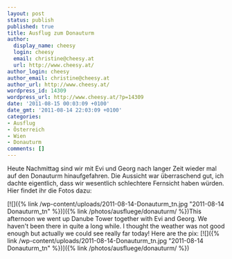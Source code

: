 ```yaml
---
layout: post
status: publish
published: true
title: Ausflug zum Donauturm
author:
  display_name: cheesy
  login: cheesy
  email: christine@cheesy.at
  url: http://www.cheesy.at/
author_login: cheesy
author_email: christine@cheesy.at
author_url: http://www.cheesy.at/
wordpress_id: 14309
wordpress_url: http://www.cheesy.at/?p=14309
date: '2011-08-15 00:03:09 +0100'
date_gmt: '2011-08-14 22:03:09 +0100'
categories:
- Ausflug
- Österreich
- Wien
- Donauturm
comments: []
---
```

<!--:de-->Heute Nachmittag sind wir mit Evi und Georg nach langer Zeit wieder mal auf den Donauturm hinaufgefahren. Die Aussicht war überraschend gut, ich dachte eigentlich, dass wir wesentlich schlechtere Fernsicht haben würden. Hier findet ihr die Fotos dazu:
[![]({% link /wp-content/uploads/2011-08-14-Donauturm_tn.jpg "2011-08-14 Donauturm\_tn" %})]({% link /photos/ausfluege/donauturm/ %})<!--:--><!--:en-->This afternoon we went up Danube Tower together with Evi and Georg. We haven't been there in quite a long while. I thought the weather was not good enough but actually we could see really far today! Here are the pix:
[![]({% link /wp-content/uploads/2011-08-14-Donauturm_tn.jpg "2011-08-14 Donauturm\_tn" %})]({% link /photos/ausfluege/donauturm/ %})<!--:-->
